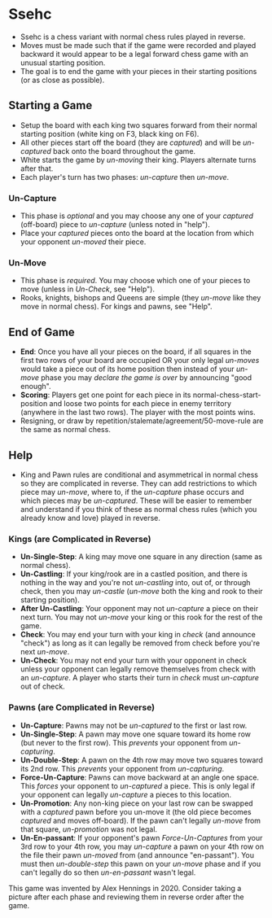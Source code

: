# Ssehc
* Ssehc is a chess variant with normal chess rules played in reverse.
* Moves must be made such that if the game were recorded and played backward it would appear to be a legal forward chess game with an unusual starting position.
* The goal is to end the game with your pieces in their starting positions (or as close as possible).

## **Starting a Game**
* Setup the board with each king two squares forward from their normal starting position (white king on F3, black king on F6).
* All other pieces start off the board (they are *captured*) and will be *un-captured* back onto the board throughout the game.
* White starts the game by *un-moving* their king. Players alternate turns after that.
* Each player's turn has two phases: *un-capture* then *un-move*.

### **Un-Capture**
* This phase is *optional* and you may choose any one of your *captured* (off-board) piece to *un-capture* (unless noted in "help").
* Place your *captured* pieces onto the board at the location from which your opponent *un-moved* their piece.

### **Un-Move**
* This phase is *required*. You may choose which one of your pieces to move (unless in *Un-Check*, see "Help").
* Rooks, knights, bishops and Queens are simple (they *un-move* like they move in normal chess). For kings and pawns, see "Help".

## **End of Game**
* **End**: Once you have all your pieces on the board, if all squares in the first two rows of your board are occupied OR your only legal *un-moves* would take a piece out of its home position then instead of your *un-move* phase you may *declare the game is over* by announcing "good enough".
* **Scoring**: Players get one point for each piece in its normal-chess-start-position and loose two points for each piece in enemy territory (anywhere in the last two rows). The player with the most points wins.
* Resigning, or draw by repetition/stalemate/agreement/50-move-rule are the same as normal chess.

## **Help**
* King and Pawn rules are conditional and asymmetrical in normal chess so they are complicated in reverse. They can add restrictions to which piece may *un-move*, where to, if the *un-capture* phase occurs and which pieces may be *un-captured*. These will be easier to remember and understand if you think of these as normal chess rules (which you already know and love) played in reverse.

### **Kings** (are Complicated in Reverse)
* **Un-Single-Step**: A king may move one square in any direction (same as normal chess).
* **Un-Castling**: If your king/rook are in a castled position, and there is nothing in the way and you're not *un-castling* into, out of, or through check, then you may *un-castle* (*un-move* both the king and rook to their starting position).
* **After Un-Castling**: Your opponent may not *un-capture* a piece on their next turn. You may not *un-move* your king or this rook for the rest of the game.
* **Check**: You may end your turn with your king in *check* (and announce "check") as long as it can legally be removed from check before you're next *un-move*.
* **Un-Check**: You may not end your turn with your opponent in check unless your opponent can legally remove themselves from check with an *un-capture*. A player who starts their turn in *check* must *un-capture* out of check.

### **Pawns** (are Complicated in Reverse)
* **Un-Capture**: Pawns may not be *un-captured* to the first or last row.
* **Un-Single-Step**: A pawn may move one square toward its home row (but never to the first row). This *prevents* your opponent from *un-capturing*.
* **Un-Double-Step**: A pawn on the 4th row may move two squares toward its 2nd row. This *prevents* your opponent from *un-capturing*.
* **Force-Un-Capture**: Pawns can move backward at an angle one space. This *forces* your opponent to *un-captured* a piece. This is only legal if your opponent can legally *un-capture* a pieces to this location.
* **Un-Promotion**: Any non-king piece on your last row can be swapped with a *captured* pawn before you un-move it (the old piece becomes *captured* and moves off-board). If the pawn can't legally *un-move* from that square, *un-promotion* was not legal.
* **Un-En-passant**: If your opponent's pawn *Force-Un-Captures* from your 3rd row to your 4th row, you may *un-capture* a pawn on your 4th row on the file their pawn *un-moved* from (and announce "en-passant"). You must then *un-double-step* this pawn on your *un-move* phase and if you can't legally do so then *un-en-passant* wasn't legal.

This game was invented by Alex Hennings in 2020. Consider taking a picture after each phase and reviewing them in reverse order after the game.
